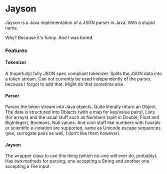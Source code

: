 # Jayson
Jayson is a Java implementation of a JSON parser in Java. With a stupid name.

Why? Because it's funny. And I was bored.

### Features
#### Tokenizer
A (hopefully) fully JSON spec compliant tokenizer. Splits the JSON data into a token stream.
Can not currently be used independently of the parser, because I forgot to add that.
Might do that sometime else.

#### Parser
Parses the token stream into Java objects. Quite literally return an Object.
The data is structured into Objects (with a map for key/value pairs), Lists (for arrays)
and the usual stuff such as Numbers (split in Double, Float and BigInteger), Booleans,
Null values. And cool stuff like numbers with fractals or scientific e-notation are supported,
same as Unicode escape sequences (yes, surrogate pairs as well, I don't like them however).

#### Jayson 
The wrapper class to use this thing (which no-one will ever do, probably).
Has two methods for parsing, one accepting a String and another one accepting a File input.
